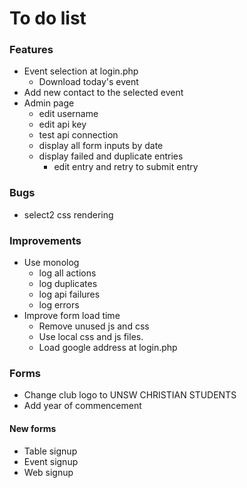 # To do list

### Features
* Event selection at login.php
    * Download today's event
* Add new contact to the selected event
* Admin page
    * edit username
    * edit api key
    * test api connection
    * display all form inputs by date
    * display failed and duplicate entries
        * edit entry and retry to submit entry

### Bugs
* select2 css rendering

### Improvements
* Use monolog
    * log all actions
    * log duplicates
    * log api failures
    * log errors
* Improve form load time
    * Remove unused js and css
    * Use local css and js files.
    * Load google address at login.php
    
### Forms
* Change club logo to UNSW CHRISTIAN STUDENTS
* Add year of commencement

#### New forms
* Table signup
* Event signup
* Web signup




